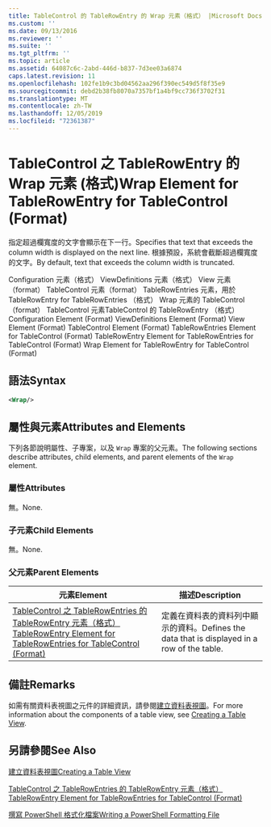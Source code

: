 ```yaml
---
title: TableControl 的 TableRowEntry 的 Wrap 元素（格式） |Microsoft Docs
ms.custom: ''
ms.date: 09/13/2016
ms.reviewer: ''
ms.suite: ''
ms.tgt_pltfrm: ''
ms.topic: article
ms.assetid: 64087c6c-2abd-446d-b837-7d3ee03a6874
caps.latest.revision: 11
ms.openlocfilehash: 102fe1b9c3bd04562aa296f390ec549d5f8f35e9
ms.sourcegitcommit: debd2b38fb8070a7357bf1a4bf9cc736f3702f31
ms.translationtype: MT
ms.contentlocale: zh-TW
ms.lasthandoff: 12/05/2019
ms.locfileid: "72361387"
---
```

# <a name="wrap-element-for-tablerowentry-for-tablecontrol--format"></a><span data-ttu-id="5712c-102">TableControl 之 TableRowEntry 的 Wrap 元素 (格式)</span><span class="sxs-lookup"><span data-stu-id="5712c-102">Wrap Element for TableRowEntry for TableControl  (Format)</span></span>

<span data-ttu-id="5712c-103">指定超過欄寬度的文字會顯示在下一行。</span><span class="sxs-lookup"><span data-stu-id="5712c-103">Specifies that text that exceeds the column width is displayed on the next line.</span></span> <span data-ttu-id="5712c-104">根據預設，系統會截斷超過欄寬度的文字。</span><span class="sxs-lookup"><span data-stu-id="5712c-104">By default, text that exceeds the column width is truncated.</span></span>

<span data-ttu-id="5712c-105">Configuration 元素（格式） ViewDefinitions 元素（格式） View 元素（format） TableControl 元素（format） TableRowEntries 元素，用於 TableRowEntry for TableRowEntries （格式） Wrap 元素的 TableControl （format） TableControl 元素TableControl 的 TableRowEntry （格式）</span><span class="sxs-lookup"><span data-stu-id="5712c-105">Configuration Element (Format) ViewDefinitions Element (Format) View Element (Format) TableControl Element (Format) TableRowEntries Element for TableControl (Format) TableRowEntry Element for TableRowEntries for TableControl (Format) Wrap Element for TableRowEntry for TableControl (Format)</span></span>

## <a name="syntax"></a><span data-ttu-id="5712c-106">語法</span><span class="sxs-lookup"><span data-stu-id="5712c-106">Syntax</span></span>

```xml
<Wrap/>
```

## <a name="attributes-and-elements"></a><span data-ttu-id="5712c-107">屬性與元素</span><span class="sxs-lookup"><span data-stu-id="5712c-107">Attributes and Elements</span></span>

<span data-ttu-id="5712c-108">下列各節說明屬性、子專案，以及 `Wrap` 專案的父元素。</span><span class="sxs-lookup"><span data-stu-id="5712c-108">The following sections describe attributes, child elements, and parent elements of the `Wrap` element.</span></span>

### <a name="attributes"></a><span data-ttu-id="5712c-109">屬性</span><span class="sxs-lookup"><span data-stu-id="5712c-109">Attributes</span></span>

<span data-ttu-id="5712c-110">無。</span><span class="sxs-lookup"><span data-stu-id="5712c-110">None.</span></span>

### <a name="child-elements"></a><span data-ttu-id="5712c-111">子元素</span><span class="sxs-lookup"><span data-stu-id="5712c-111">Child Elements</span></span>

<span data-ttu-id="5712c-112">無。</span><span class="sxs-lookup"><span data-stu-id="5712c-112">None.</span></span>

### <a name="parent-elements"></a><span data-ttu-id="5712c-113">父元素</span><span class="sxs-lookup"><span data-stu-id="5712c-113">Parent Elements</span></span>

|<span data-ttu-id="5712c-114">元素</span><span class="sxs-lookup"><span data-stu-id="5712c-114">Element</span></span>|<span data-ttu-id="5712c-115">描述</span><span class="sxs-lookup"><span data-stu-id="5712c-115">Description</span></span>|
|-------------|-----------------|
|[<span data-ttu-id="5712c-116">TableControl 之 TableRowEntries 的 TableRowEntry 元素（格式）</span><span class="sxs-lookup"><span data-stu-id="5712c-116">TableRowEntry Element for TableRowEntries for TableControl (Format)</span></span>](./tablerowentry-element-for-tablerowentries-for-tablecontrol-format.md)|<span data-ttu-id="5712c-117">定義在資料表的資料列中顯示的資料。</span><span class="sxs-lookup"><span data-stu-id="5712c-117">Defines the data that is displayed in a row of the table.</span></span>|

## <a name="remarks"></a><span data-ttu-id="5712c-118">備註</span><span class="sxs-lookup"><span data-stu-id="5712c-118">Remarks</span></span>

<span data-ttu-id="5712c-119">如需有關資料表視圖之元件的詳細資訊，請參閱[建立資料表視圖](./creating-a-table-view.md)。</span><span class="sxs-lookup"><span data-stu-id="5712c-119">For more information about the components of a table view, see [Creating a Table View](./creating-a-table-view.md).</span></span>

## <a name="see-also"></a><span data-ttu-id="5712c-120">另請參閱</span><span class="sxs-lookup"><span data-stu-id="5712c-120">See Also</span></span>

[<span data-ttu-id="5712c-121">建立資料表視圖</span><span class="sxs-lookup"><span data-stu-id="5712c-121">Creating a Table View</span></span>](./creating-a-table-view.md)

[<span data-ttu-id="5712c-122">TableControl 之 TableRowEntries 的 TableRowEntry 元素（格式）</span><span class="sxs-lookup"><span data-stu-id="5712c-122">TableRowEntry Element for TableRowEntries for TableControl (Format)</span></span>](./tablerowentry-element-for-tablerowentries-for-tablecontrol-format.md)

[<span data-ttu-id="5712c-123">撰寫 PowerShell 格式化檔案</span><span class="sxs-lookup"><span data-stu-id="5712c-123">Writing a PowerShell Formatting File</span></span>](./writing-a-powershell-formatting-file.md)
